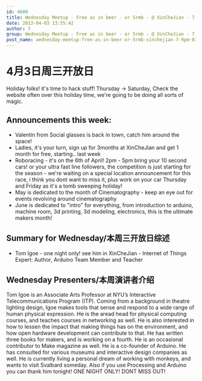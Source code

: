 ```yaml
---
id: 4600
title: Wednesday Meetup - Free as in beer - or 5rmb - @ XinCheJian - 7-9pm - 03/04/2013
date: 2013-04-03 13:55:42
author: 7
group: Wednesday Meetup - Free as in beer - or 5rmb - @ XinCheJian - 7-9pm - 03/04/2013
post_name: wednesday-meetup-free-as-in-beer-or-5rmb-xinchejian-7-9pm-03042013
---
```


# 4月3日周三开放日

Holiday folks! it's time to hack stuff! Thursday -> Saturday, Check the website often over this holiday time, we're going to be doing all sorts of magic.

## Announcements this week:

* Valentin from Social glasses is back in town, catch him around the space!
* Ladies, it's your turn, sign up for 3months at XinCheJian and get 1 month for free, starting.. last week
* Roboracing - it's on the 6th of April! 2pm - 5pm bring your 10 second cars! or your ultra fast line followers, the competition is just starting for the season - we're waiting on a special location announcement for this race, i think you dont want to miss it, plus work on your car Thursday and Friday as it's a tomb sweeping holiday!
* May is dedicated to the month of Cinematography - keep an eye out for events revolving around cinematography
* June is dedicated to "intro" for everything, from introduction to arduino, machine room, 3d printing, 3d modeling, electronics, this is the ultimate makers month!

## Summary for Wednesday/本周三开放日综述

* Tom Igoe - one night only! see him in XinCheJian - Internet of Things Expert: Author, Arduino Team Member and Teacher

## Wednesday Presenters/本周演讲者介绍

Tom Igoe is an Associate Arts Professor at NYU’s Interactive Telecommunications Program (ITP). Coming from a background in theatre lighting design, Igoe makes tools that sense and respond to a wide range of human physical expression. He is the aread head for physical computing courses, and teaches courses in networking as well. He is also interested in how to lessen the impact that making things has on the environment, and how open hardware development can contribute to that. He has written three books for makers, and is working on a fourth. He is an occasional contributor to Make magazine as well. He is a co-founder of Arduino. He has consulted for various museums and interactive design companies as well. He is currently living a personal dream of working with monkeys, and wants to visit Svalbard someday. Also if you use Processing and Arduino you can thank him tonight! ONE NIGHT ONLY! DONT MISS OUT!